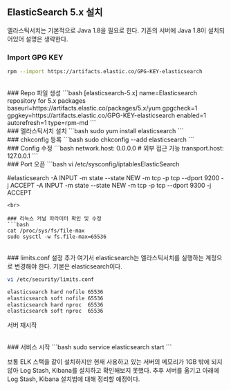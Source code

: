 ## ElasticSearch 5.x 설치

엘라스틱서치는 기본적으로 Java 1.8을 필요로 한다. 기존의 서버에 Java 1.8이 설치되어있어 설명은 생략한다.

### Import GPG KEY
```bash
rpm --import https://artifacts.elastic.co/GPG-KEY-elasticsearch
```
<br>
### Repo 파일 생성
```bash
[elasticsearch-5.x]
name=Elasticsearch repository for 5.x packages
baseurl=https://artifacts.elastic.co/packages/5.x/yum
gpgcheck=1
gpgkey=https://artifacts.elastic.co/GPG-KEY-elasticsearch
enabled=1
autorefresh=1
type=rpm-md
```
<br>
### 엘라스틱서치 설치
```bash
sudo yum install elasticsearch
```
<br>
### chkconfig 등록
```bash
sudo chkconfig --add elasticsearch
```
<br>
### Config 수정
```bash
network.host: 0.0.0.0 # 외부 접근 가능
transport.host: 127.0.0.1
```
<br>
### Port 오픈
```bash
vi /etc/sysconfig/iptablesElasticSearch

#elasticsearch
-A INPUT -m state --state NEW -m tcp -p tcp --dport 9200 -j ACCEPT
-A INPUT -m state --state NEW -m tcp -p tcp --dport 9300 -j ACCEPT
```
<br>

### 리눅스 커널 파라미터 확인 및 수정
```bash
cat /proc/sys/fs/file-max
sudo sysctl -w fs.file-max=65536
```
<br>
### limits.conf 설정 추가
여기서 elasticsearch는 엘라스틱서치를 실행하는 계정으로 변경해야 한다. 기본은 elasticsearch이다.

```bash
vi /etc/security/limits.conf

elasticsearch hard nofile 65536
elasticsearch soft nofile 65536
elasticsearch hard nproc  65536
elasticsearch soft nproc  65536
```

서버 재시작

<br>
### 서비스 시작
```bash
sudo service elasticsearch start
```

보통 ELK 스택을 같이 설치하지만 현재 사용하고 있는 서버의 메모리가 1GB 밖에 되지 않아 Log Stash, Kibana를 설치하고 확인해보지 못했다. 추후 서버를 옮기고 아래에 Log Stash, Kibana 설치법에 대해 정리할 예정이다.